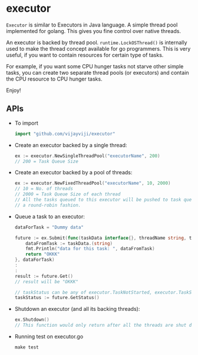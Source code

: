 # executor
`Executor` is similar to Executors in Java language. A simple thread pool implemented for golang. This gives you fine control over native threads.

An executor is backed by thread pool. `runtime.LockOSThread()` is
internally used to make the thread concept available for go programmers.
This is very useful, if you want to contain resources for certain type of tasks.

For example, if you want some CPU hunger tasks not starve other simple tasks, you can create two separate thread pools (or executors) and contain
the CPU resource to CPU hunger tasks.

Enjoy!

## APIs
* To import
    ```go
    import "github.com/vijayviji/executor"
    ```
* Create an executor backed by a single thread:
   ```go
   ex := executor.NewSingleThreadPool("executorName", 200)
   // 200 = Task Queue Size
   ```

* Create an executor backed by a pool of threads:
    ```go
    ex := executor.NewFixedThreadPool("executorName", 10, 2000)
    // 10 = No. of threads
    // 2000 = Task Queue Size of each thread
    // All the tasks queued to this executor will be pushed to task queues of all the threads backing this executor in
    // a round-robin fashion.
    ```

* Queue a task to an executor:
    ```go
    dataForTask = "Dummy data"

    future := ex.Submit(func(taskData interface{}, threadName string, taskID uint64) interface{} {
        dataFromTask := taskData.(string)
        fmt.Println("data for this task: ", dataFromTask)
        return "OKKK"
    }, dataForTask)
    :
    :
    result := future.Get()
    // result will be "OKKK"

    // taskStatus can be any of executor.TaskNotStarted, executor.TaskStarted, executor.TaskDone
    taskStatus := future.GetStatus()

* Shutdown an executor (and all its backing threads):
    ```go
    ex.Shutdown()
    // This function would only return after all the threads are shut down.
    ```

* Running test on executor.go
    ```make
    make test
    ```
